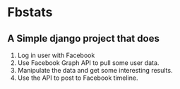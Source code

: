 # Fbstats
## A Simple django project that does
1. Log in user with Facebook
2. Use Facebook Graph API to pull some user data.
3. Manipulate the data and get some interesting results.
4. Use the API to post to Facebook timeline.
